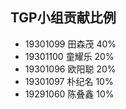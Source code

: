 ## TGP小组贡献比例

* 19301099 田森茂 40%
* 19301100 童耀乐 20%
* 19301096 欧阳聪 20%
* 19301097 朴纪名 10%
* 19291060 陈叠鑫 10%